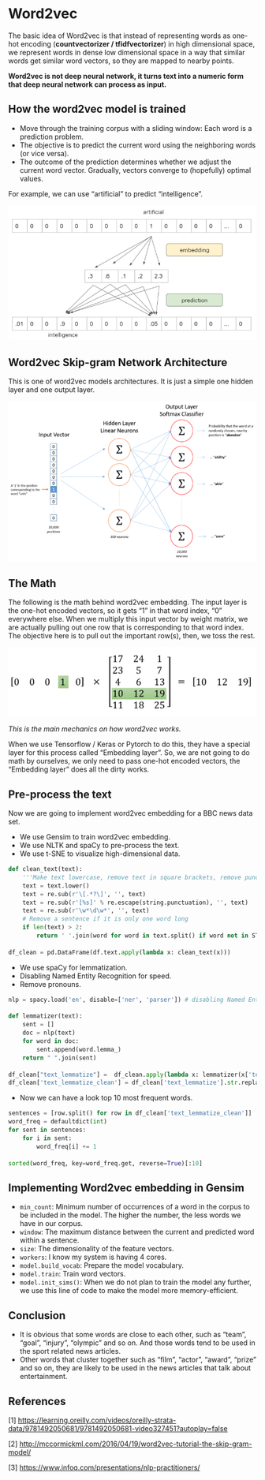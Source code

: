 # Word2vec

The basic idea of Word2vec is that instead of representing words as one-hot encoding (<b>countvectorizer / tfidfvectorizer</b>) in high dimensional space, we represent words in dense low dimensional space in a way that similar words get similar word vectors, so they are mapped to nearby points.
<p>

**Word2vec is not deep neural network, it turns text into a numeric form that deep neural network can process as input.**

## How the word2vec model is trained

* Move through the training corpus with a sliding window: Each word is a prediction problem.
* The objective is to predict the current word using the neighboring words (or vice versa).
* The outcome of the prediction determines whether we adjust the current word vector. Gradually, vectors converge to (hopefully) optimal values.

For example, we can use “artificial” to predict “intelligence”.

![](Images/01.png)

## Word2vec Skip-gram Network Architecture
This is one of word2vec models architectures. It is just a simple one hidden layer and one output layer.

![](Images/02.png)

## The Math
The following is the math behind word2vec embedding. The input layer is the one-hot encoded vectors, so it gets “1” in that word index, “0” everywhere else. When we multiply this input vector by weight matrix, we are actually pulling out one row that is corresponding to that word index. The objective here is to pull out the important row(s), then, we toss the rest.

![](Images/03.png)

*This is the main mechanics on how word2vec works.*

When we use Tensorflow / Keras or Pytorch to do this, they have a special layer for this process called “Embedding layer”. So, we are not going to do math by ourselves, we only need to pass one-hot encoded vectors, the “Embedding layer” does all the dirty works.

## Pre-process the text

Now we are going to implement word2vec embedding for a BBC news data set.
* We use Gensim to train word2vec embedding.
* We use NLTK and spaCy to pre-process the text.
* We use t-SNE to visualize high-dimensional data.

```python
def clean_text(text):
    '''Make text lowercase, remove text in square brackets, remove punctuation and remove words containing numbers.'''
    text = text.lower()
    text = re.sub(r'\[.*?\]', '', text)
    text = re.sub(r'[%s]' % re.escape(string.punctuation), '', text)
    text = re.sub(r'\w*\d\w*', '', text)
    # Remove a sentence if it is only one word long
    if len(text) > 2:
        return ' '.join(word for word in text.split() if word not in STOPWORDS)

df_clean = pd.DataFrame(df.text.apply(lambda x: clean_text(x)))
```

* We use spaCy for lemmatization.
* Disabling Named Entity Recognition for speed.
* Remove pronouns.

```python
nlp = spacy.load('en', disable=['ner', 'parser']) # disabling Named Entity Recognition for speed

def lemmatizer(text):        
    sent = []
    doc = nlp(text)
    for word in doc:
        sent.append(word.lemma_)
    return " ".join(sent)

df_clean["text_lemmatize"] =  df_clean.apply(lambda x: lemmatizer(x['text']), axis=1)
df_clean['text_lemmatize_clean'] = df_clean['text_lemmatize'].str.replace('-PRON-', '')

```

* Now we can have a look top 10 most frequent words.

```python
sentences = [row.split() for row in df_clean['text_lemmatize_clean']]
word_freq = defaultdict(int)
for sent in sentences:
    for i in sent:
        word_freq[i] += 1

sorted(word_freq, key=word_freq.get, reverse=True)[:10]
```

## Implementing Word2vec embedding in Gensim

- <code>min_count</code>: Minimum number of occurrences of a word in the corpus to be included in the model. The higher the number, the less words we have in our corpus.
- <code>window</code>: The maximum distance between the current and predicted word within a sentence.
- <code>size</code>: The dimensionality of the feature vectors.
- <code>workers</code>: I know my system is having 4 cores.
- <code>model.build_vocab</code>: Prepare the model vocabulary.
- <code>model.train</code>: Train word vectors.
- <code>model.init_sims()</code>: When we do not plan to train the model any further, we use this line of code to make the model more memory-efficient.

## Conclusion

* It is obvious that some words are close to each other, such as “team”, “goal”, “injury”, “olympic” and so on. And those words tend to be used in the sport related news articles.
* Other words that cluster together such as “film”, “actor”, “award”, “prize” and so on, they are likely to be used in the news articles that talk about entertainment.

## References

[1] https://learning.oreilly.com/videos/oreilly-strata-data/9781492050681/9781492050681-video327451?autoplay=false

[2] http://mccormickml.com/2016/04/19/word2vec-tutorial-the-skip-gram-model/

[3] https://www.infoq.com/presentations/nlp-practitioners/
